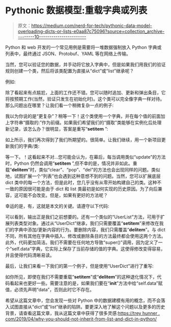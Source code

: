 # Pythonic 数据模型:重载字典或列表

> 原文：<https://medium.com/nerd-for-tech/pythonic-data-model-overloading-dicts-or-lists-e0aa87c75096?source=collection_archive---------10----------------------->

Python 和 web 开发的一个常见用例是需要将一堆数据强制放入 Python 字典或列表中，最终通过 JSON、Protobuf、YAML 等在网络上传输。

当然，您可以验证您的数据，并手动将它放入字典中，但是如果我们用我们的验证规则创建一个类，然后将该类配置为直接从“dict”或“list”继承呢？

例如:

除了看起来有点尴尬，上面的工作还不错。您可以随时追加、更新和弹出条目，它将按预期工作(当然，验证只发生在初始化时)。这个类可以完全像字典一样对待。那么问题出在哪里？让我们看一个稍微复杂一点的例子:

我以为你说的是“更复杂”？稍等一下！这个类使用一个字典，并在每个值的前面加上字符串“摄取的:”作为前缀。如果我们希望我们的“摄取”类能够在实例化后处理新记录，该怎么办？很明显，答案是重写“__setitem__ ”:

如上所示，我们再次得到了我们所期望的。很简单。让我们继续，用一个新项目更新我们的字典/类:

等一下。！这看起来不对…您可能会认为，在幕后，每当调用类似“update”的方法时，Python 仍然会调用“__setitem__ ”,但不幸的是，情况并非如此。重载“__delitem__”时，类似“clear”、“pop”、“del”的方法也会出现同样的问题。类似地，试图扩展一个“列表”也会遇到这种意想不到的问题。当然，您可以扩展底层 dict 类中的每一个方法，但是此时，您几乎没有从零开始构建自己的类。这种不一致的原因很可能是由于 dict 和 list 类最初是如何实现的历史原因。为了向后兼容，这可能不会改变。但是，如果有更好的方法呢？

幸运的是，有，这就是本文的关键。请遵守以下代码:

可以看到，输出正是我们之前想要的。还有一个类似的“UserList”方法，可用于扩展列表类型对象。通过从“UserDict”继承，我们只需要覆盖“__setitem__”来修改在我们的字典中添加/更新内容的行为。要删除内容，我们只需覆盖“__delitem__”。与 dict 不同，所有其他在字典中插入、修改或删除条目的方法最终都会使用这两个方法。此外，代码更加简洁。我们不需要在任何地方导致“super()”调用，因为定义了一个“self.data”字典，它实际上保存了当前存储的值的字典。这使得修改变得容易，并且使得代码清晰易读。

最后，让我们来看一下我们的第一个例子，但是使用“UserDict”进行了重写:

如你所见，即使在我们不需要重载“__setitem__”或“__delitem__”的这种退化情况下，代码看起来也更好一些。需要注意的是，如果我们要在“__init__”方法中给“self.data”赋值，必须先声明“data”，否则此时它不存在。

希望从这篇文章中，您会发现一些对 Python 中的数据建模有用的概念，而不会落入试图直接从“dict”或“list”继承的陷阱。要更深入地了解这个问题以及更多的历史背景，请查看这篇文章，我从这篇文章中获得了很多灵感:[https://trey hunner . com/2019/04/why-you-should-not-inherit-from-list-and-dict-in-python/](https://treyhunner.com/2019/04/why-you-shouldnt-inherit-from-list-and-dict-in-python/)